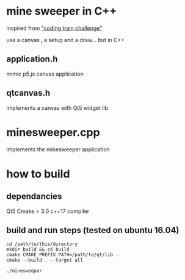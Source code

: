 # mine sweeper in C++

inspired from ["coding train challenge"](https://thecodingtrain.com/CodingChallenges/071-minesweeper.html)

use a canvas , a setup and a draw... but in C++

## application.h
mimic p5.js canvas application 

## qtcanvas.h
implements a canvas with Qt5 widget lib 

# minesweeper.cpp
implements the minesweeper application

# how to build

## dependancies
Qt5
Cmake > 3.0
c++17 compiler

## build and run steps (tested on ubuntu 16.04)
```
cd /path/to/this/directory
mkdir build && cd build
cmake CMAKE_PREFIX_PATH=/path/to/qt/lib ..
cmake --build . --target all

./minesweeper
```
